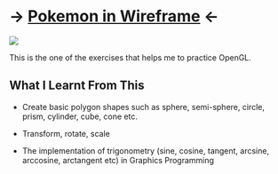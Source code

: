 # -> [Pokemon in Wireframe](/Experiences/Assignments/GraphicProgramming/AllInOne/pokemon.h) <-

<img src="https://github.com/FJinn/fjinn.github.io/blob/master/Experiences/Assignments/GraphicProgramming/Image/Pokemon.gif?raw=true"/>

This is the one of the exercises that helps me to practice OpenGL.

## What I Learnt From This

- Create basic polygon shapes such as sphere, semi-sphere, circle, prism, cylinder, cube, cone etc.

- Transform, rotate, scale

- The implementation of trigonometry (sine, cosine, tangent, arcsine, arccosine, arctangent etc) in Graphics Programming
